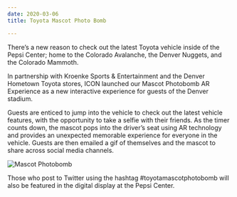 ```yaml
---
date: 2020-03-06
title: Toyota Mascot Photo Bomb

---
```

There’s a new reason to check out the latest Toyota vehicle inside of the Pepsi Center; home to the Colorado Avalanche, the Denver Nuggets, and the Colorado Mammoth.

In partnership with Kroenke Sports & Entertainment and the Denver Hometown Toyota stores, ICON launched our Mascot Photobomb AR Experience as a new interactive experience for guests of the Denver stadium.

Guests are enticed to jump into the vehicle to check out the latest vehicle features, with the opportunity to take a selfie with their friends. As the timer counts down, the mascot pops into the driver’s seat using AR technology and provides an unexpected memorable experience for everyone in the vehicle. Guests are then emailed a gif of themselves and the mascot to share across social media channels.

<img src="https://s3.amazonaws.com/forestry.iconinteractive.com/nuggest.gif" alt="Mascot Photobomb">

Those who post to Twitter using the hashtag #toyotamascotphotobomb will also be featured in the digital display at the Pepsi Center.